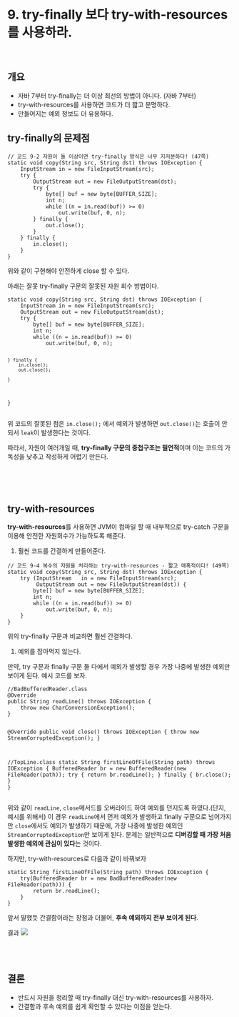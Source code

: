 <h1>9. try-finally 보다 try-with-resources를 사용하라.</h1><br>
<h2>개요</h2><ul>
<li>자바 7부터 try-finally는 더 이상 최선의 방법이 아니다. (자바 7부터)</li>
<li>try-with-resources를 사용하면 코드가 더 짧고 분명하다.</li>
<li>만들어지는 예외 정보도 더 유용하다.</li>
</ul>


<h2>try-finally의 문제점</h2><pre><code>// 코드 9-2 자원이 둘 이상이면 try-finally 방식은 너무 지저분하다! (47쪽)
static void copy(String src, String dst) throws IOException {
    InputStream in = new FileInputStream(src);
    try {
        OutputStream out = new FileOutputStream(dst);
        try {
            byte[] buf = new byte[BUFFER_SIZE];
            int n;
            while ((n = in.read(buf)) &gt;= 0)
                out.write(buf, 0, n);
        } finally {
            out.close();
        }
    } finally {
        in.close();
    }
}
</code></pre><p>위와 같이 구현해야 안전하게 close 할 수 있다.</p>
<p>아래는 잘못 try-finally 구문의 잘못된 자원 회수 방법이다.</p><pre><code>static void copy(String src, String dst) throws IOException {
	InputStream in = new FileInputStream(src);
	OutputStream out = new FileOutputStream(dst);
	try {
		byte[] buf = new byte[BUFFER_SIZE];
		int n;
		while ((n = in.read(buf)) &gt;= 0)
			out.write(buf, 0, n);


	} finally {
		in.close();
        out.close();

	}
}
</code></pre><p>위 코드의 잘못된 점은 <code>in.close();</code> 에서 예외가 발생하면 <code>out.close()</code>는 호출이 안되서 <code>leak</code>이 발생한다는 것이다.</p>
<p>따라서, 자원이 여러개일 때, <b>try-finally 구문의 중첩구조는 필연적</b>이며 이는 코드의 가독성을 낮추고 작성하게 어렵기 만든다.</p>
<br><br><br>




<h2>try-with-resources</h2><p><b>try-with-resources</b>를 사용하면 JVM이 컴파일 할 때 내부적으로 try-catch 구문을 이용해 안전한 자원회수가 가능하도록 해준다.</p>
<ol>
<li>훨씬 코드를 간결하게 만들어준다.</li>
</ol><pre><code>// 코드 9-4 복수의 자원을 처리하는 try-with-resources - 짧고 매혹적이다! (49쪽)
static void copy(String src, String dst) throws IOException {
    try (InputStream   in = new FileInputStream(src);
         OutputStream out = new FileOutputStream(dst)) {
        byte[] buf = new byte[BUFFER_SIZE];
        int n;
        while ((n = in.read(buf)) &gt;= 0)
            out.write(buf, 0, n);
    }
}
</code></pre><p>위의 try-finally 구문과 비교하면 훨씬 간결하다.</p>




<ol>
<li>예외를 잡아먹지 않는다.</li>
</ol>
<p>만약, try 구문과 finally 구문 둘 다에서 예외가 발생할 경우 가장 나중에 발생한 예외만 보이게 된다.
예시 코드를 보자.</p><pre><code>//BadBufferedReader.class
@Override
public String readLine() throws IOException {
    throw new CharConversionException();
}

@Override
public void close() throws IOException {
    throw new StreamCorruptedException();
}


//TopLine.class
static String firstLineOfFile(String path) throws IOException {
    BufferedReader br = new BufferedReader(new FileReader(path));
    try {
        return br.readLine();
    } finally {
        br.close();
    }
}
</code></pre><p>위와 같이  <code>readLine</code>, <code>close</code>메서드를 오버라이드 하여 예외를 던지도록 하였다.(단지, 예시를 위해서) 이 경우 <code>readLine</code>에서 먼저 예외가 발생하고 finally 구문으로 넘어가지만 <code>close</code>에서도 예외가 발생하기 때문에, 가장 나중에 발생한 예외인 <code>StreamCorruptedException</code>만 보이게 된다. 문제는 일반적으로 <b>디버깅할 때 가장 처음 발생한 예외에 관심이 있다</b>는 것이다.</p>

<p>하지만, try-with-resources로 다음과 같이 바꿔보자</p><pre><code>static String firstLineOfFile(String path) throws IOException {
    try(BufferedReader br = new BadBufferedReader(new FileReader(path))) {
        return br.readLine();
    }
}
</code></pre><p>앞서 말했듯 간결함이라는 장점과 더불어, <b>후속 예외까지 전부 보이게 된다</b>.</p>
<p>결과
<img src='https://github.com/wnsvy607/Effective-Java-Study/assets/85255237/3b8c2e17-8fa9-4aad-b537-ecab87849147'></p>

<br><br>
<h2>결론</h2><ul>
<li>반드시 자원을 정리할 때 try-finally 대신 try-with-resources를 사용하자.</li>
<li>간결함과 후속 예외를 쉽게 확인할 수 있다는 이점을 얻는다.</li>
</ul>
